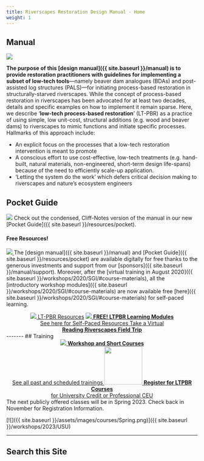 ```yaml
---
title: Riverscapes Restoration Design Manual - Home
weight: 1
---
```



## Manual

<a href="{{ site.baseurl }}/manual"><img class="float-right" src="{{ site.baseurl }}/assets/images/covers/Manual_Tilted_400.png"></a> 

**The purpose of this [design manual]({{ site.baseurl }}/manual) is to provide restoration practitioners with guidelines for implementing a subset of low-tech tools**—namely beaver dam analogues (BDAs) and post-assisted log structures (PALS)—for initiating process-based restoration in structurally-starved riverscapes. While the concept of process-based restoration in riverscapes has been advocated for at least two decades, details and specific examples on how to implement it remain sparse. Here, we describe ‘**low-tech process-based restoration**’ (LT-PBR) as a practice of using simple, low unit-cost, structural additions (e.g. wood and beaver dams) to riverscapes to mimic functions and initiate specific processes. Hallmarks of this approach include:

- An explicit focus on the processes that a low-tech restoration intervention is meant to promote
- A conscious effort to use cost-effective, low-tech treatments (e.g. hand-built, natural materials, non-engineered, short-term design life-spans) because of the need to efficiently scale-up application. 
- ‘Letting the system do the work’ which defers critical decision making to riverscapes and nature’s ecosystem engineers

## Pocket Guide
<a href="{{ site.baseurl }}/resources/pocket"><img class="float-right" src="{{ site.baseurl }}/assets/images/covers/pocket_guide_cover_150w.png"></a> 
Check out the condensed, Cliff-Notes version of the manual in our new [Pocket Guide]({{ site.baseurl }}/resources/pocket).


#### Free Resources!

<a href="https://www.nrcs.usda.gov/wps/portal/nrcs/detail/national/plantsanimals/fishwildlife/?cid=stelprdb1046975"><img class="float-left" src="{{ site.baseurl }}/assets/images/sponsors/WLFW_100.png"> </a> The [design manual]({{ site.baseurl }}/manual) and  [Pocket Guide]({{ site.baseurl }}/resources/pocket) are available digitally for free thanks to the generous investments and support from our [sponsors]({{ site.baseurl }}/manual/support). Moreover, after the [virtual training in August 2020]({{ site.baseurl }}/workshops/2020/SGI/#course-materials), all the [introductory workshop modules]({{ site.baseurl }}/workshops/2020/SGI/#course-materials) are now available free [here]({{ site.baseurl }}/workshops/2020/SGI/#course-materials) for self-paced learning. 
<div align="center">
<a class="hollow button" href="{{ site.baseurl }}/resources"><img src="{{ site.baseurl }}/assets/images/PBR-LT_round_30.png"> LT-PBR Resources</a>
<a class=" button" href="{{ site.baseurl }}/resources/Topics/"><img src="{{ site.baseurl }}/assets/images/PBR-LT_round_30.png"> <b>FREE!  LTPBR Learning  Modules</b><br> See here for Self-Paced Resources  </a>
<a class="hollow button" href="{{ site.baseurl }}/resources/Topics/03_Planning/sturcturalForcing.html"><i class="fa fa-blind" aria-hidden="true"></i>  Take a Virtual<br> <b>Reading Riverscapes Field Trip</b> </a> 
</div>
-------
## Training

<div align="center">
<a class=" hollow button" href="{{ site.baseurl }}/workshops/"><img src="{{ site.baseurl }}/assets/images/PBR-LT_round_30.png"> <b>Workshop and Short Courses</b><br> See all past and scheduled trainings  </a>
<a class=" button hollow" href="{{ site.baseurl }}/workshops/2023/USU/"><img width="100" src="{{ site.baseurl }}/assets/images/sponsors/USU.png">   <b>Register for LTPBR Courses</b><br>  for University Credit or Professional CEU  <i class="fa fa-graduation-cap"></i>  </a>
</div>
The next publicly offered classes will be in Spring 2023. Check back in November for Registration Information. 

<!---- 

TO UPDATE FOR SPRING 2023 WHEN READY
<div align="center">
<a class=" button hollow" href="{{ site.baseurl }}/workshops/2023/USU"><img width="100" src="{{ site.baseurl }}/assets/images/sponsors/USU.png">   <b>Register for Spring 2023 LTPBR Courses</b><br>  for University Credit or Professional CEU  <i class="fa fa-graduation-cap"></i>  </a>
</div>
-->

[![]({{ site.baseurl }}/assets/images/courses/Spring.png)]({{ site.baseurl }}/workshops/2023/USU)




---------
## Search this Site
<div align="center">
<script async src="https://cse.google.com/cse.js?cx=f424951c78d0b3cdd"></script>
<div class="gcse-search"></div>
</div>
